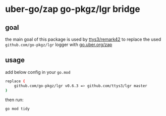 # uber-go/zap go-pkgz/lgr bridge

## goal

the main goal of this package is used by [ttys3/remark42](https://github.com/ttys3/remark42)
to replace the used
`github.com/go-pkgz/lgr` logger with [go.uber.org/zap](https://github.com/uber-go/zap)

## usage

add below config in your `go.mod`

```bash
replace (
    github.com/go-pkgz/lgr v0.6.3 => github.com/ttys3/lgr master
)
```

then run:

```bash
go mod tidy
```

